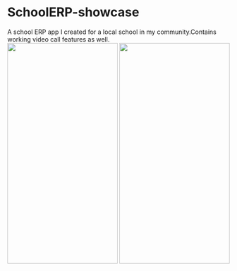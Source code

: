 # SchoolERP-showcase
A school ERP app I created for a local school in my community.Contains working video call features as well.  
<img src="https://github.com/sidhunt/SchoolERP-showcase/raw/main/Parent.gif" width="250" height="500">
<img src="https://github.com/sidhunt/SchoolERP-showcase/raw/main/Students.gif" width="250" height="500">
